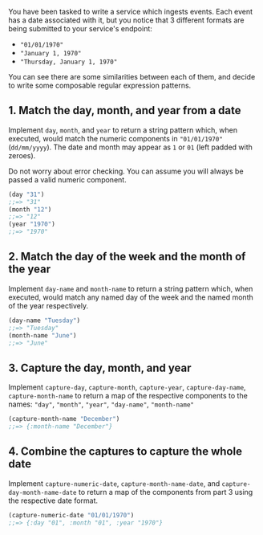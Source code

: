 You have been tasked to write a service which ingests events. Each event has a date associated with it, but you notice that 3 different formats are being submitted to your service's endpoint:

- `"01/01/1970"`
- `"January 1, 1970"`
- `"Thursday, January 1, 1970"`

You can see there are some similarities between each of them, and decide to write some composable regular expression patterns.

## 1. Match the day, month, and year from a date

Implement `day`, `month`, and `year` to return a string pattern which, when executed, would match the numeric components in `"01/01/1970"` (`dd/mm/yyyy`). The date and month may appear as `1` or `01` (left padded with zeroes).

Do not worry about error checking. You can assume you will always be passed a valid numeric component.

```clojure
(day "31")
;;=> "31"
(month "12")
;;=> "12"
(year "1970")
;;=> "1970"
```

## 2. Match the day of the week and the month of the year

Implement `day-name` and `month-name` to return a string pattern which, when executed, would match any named day of the week and the named month of the year respectively.

```clojure
(day-name "Tuesday")
;;=> "Tuesday"
(month-name "June")
;;=> "June"
```

## 3. Capture the day, month, and year

Implement `capture-day`, `capture-month`, `capture-year`, `capture-day-name`, `capture-month-name` to return a map of the respective components to the names: `"day"`, `"month"`, `"year"`, `"day-name"`, `"month-name"`

```clojure
(capture-month-name "December")
;;=> {:month-name "December"}
```

## 4. Combine the captures to capture the whole date

Implement `capture-numeric-date`, `capture-month-name-date`, and `capture-day-month-name-date` to return a map of the components from part 3 using the respective date format.

```clojure
(capture-numeric-date "01/01/1970")
;;=> {:day "01", :month "01", :year "1970"}
```
